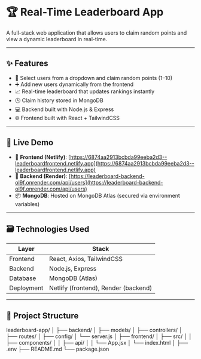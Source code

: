 # 🏆 Real-Time Leaderboard App

A full-stack web application that allows users to claim random points and view a dynamic leaderboard in real-time.

---

## ✨ Features

- 🎯 Select users from a dropdown and claim random points (1–10)
- ➕ Add new users dynamically from the frontend
- 📈 Real-time leaderboard that updates rankings instantly
- 🕓 Claim history stored in MongoDB
- 💻 Backend built with Node.js & Express
- 🌐 Frontend built with React + TailwindCSS

---

## 🚀 Live Demo

- 🔗 **Frontend (Netlify)**: [https://6874aa2913bcbda99eeba2d3--leaderboardfrontend.netlify.app](https://6874aa2913bcbda99eeba2d3--leaderboardfrontend.netlify.app)
- 🔗 **Backend (Render)**: [https://leaderboard-backend-ol9f.onrender.com/api/users](https://leaderboard-backend-ol9f.onrender.com/api/users)
- 📦 **MongoDB**: Hosted on MongoDB Atlas (secured via environment variables)

---

## 🗃️ Technologies Used

| Layer     | Stack                       |
|-----------|-----------------------------|
| Frontend  | React, Axios, TailwindCSS   |
| Backend   | Node.js, Express            |
| Database  | MongoDB (Atlas)             |
| Deployment| Netlify (frontend), Render (backend) |

---

## 📂 Project Structure

leaderboard-app/
│
├── backend/
│ ├── models/
│ ├── controllers/
│ ├── routes/
│ ├── config/
│ └── server.js
│
├── frontend/
│ ├── src/
│ │ ├── components/
│ │ ├── api/
│ │ └── App.jsx
│ └── index.html
│
├── .env
├── README.md
└── package.json

